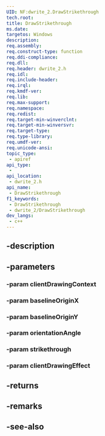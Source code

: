 ```yaml
---
UID: NF:dwrite_2.DrawStrikethrough
tech.root: 
title: DrawStrikethrough
ms.date: 
targetos: Windows
description: 
req.assembly: 
req.construct-type: function
req.ddi-compliance: 
req.dll: 
req.header: dwrite_2.h
req.idl: 
req.include-header: 
req.irql: 
req.kmdf-ver: 
req.lib: 
req.max-support: 
req.namespace: 
req.redist: 
req.target-min-winverclnt: 
req.target-min-winversvr: 
req.target-type: 
req.type-library: 
req.umdf-ver: 
req.unicode-ansi: 
topic_type:
 - apiref
api_type:
 - 
api_location:
 - dwrite_2.h
api_name:
 - DrawStrikethrough
f1_keywords:
 - DrawStrikethrough
 - dwrite_2/DrawStrikethrough
dev_langs:
 - c++
---
```


## -description

## -parameters

### -param clientDrawingContext

### -param baselineOriginX

### -param baselineOriginY

### -param orientationAngle

### -param strikethrough

### -param clientDrawingEffect

## -returns

## -remarks

## -see-also

